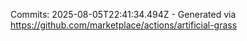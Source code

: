 Commits: 2025-08-05T22:41:34.494Z - Generated via https://github.com/marketplace/actions/artificial-grass
<br>
